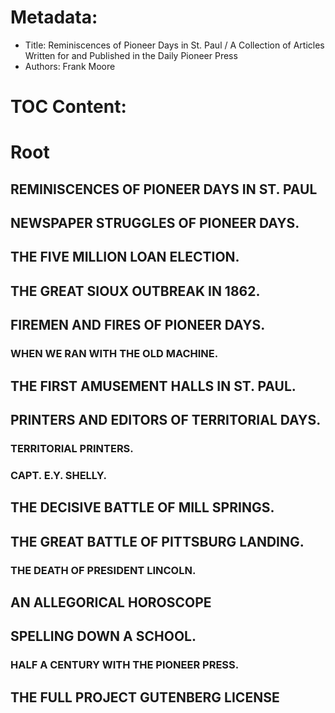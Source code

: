 # Metadata:

- Title: Reminiscences of Pioneer Days in St. Paul / A Collection of Articles Written for and Published in the Daily Pioneer Press
- Authors: Frank Moore

# TOC Content:

# Root



## REMINISCENCES OF PIONEER DAYS IN ST. PAUL



## NEWSPAPER STRUGGLES OF PIONEER DAYS.



## THE FIVE MILLION LOAN ELECTION.



## THE GREAT SIOUX OUTBREAK IN 1862.



## FIREMEN AND FIRES OF PIONEER DAYS.



### WHEN WE RAN WITH THE OLD MACHINE.



## THE FIRST AMUSEMENT HALLS IN ST. PAUL.



## PRINTERS AND EDITORS OF TERRITORIAL DAYS.



### TERRITORIAL PRINTERS.



### CAPT. E.Y. SHELLY.



## THE DECISIVE BATTLE OF MILL SPRINGS.



## THE GREAT BATTLE OF PITTSBURG LANDING.



### THE DEATH OF PRESIDENT LINCOLN.



## AN ALLEGORICAL HOROSCOPE



## SPELLING DOWN A SCHOOL.



### HALF A CENTURY WITH THE PIONEER PRESS.



## THE FULL PROJECT GUTENBERG LICENSE



